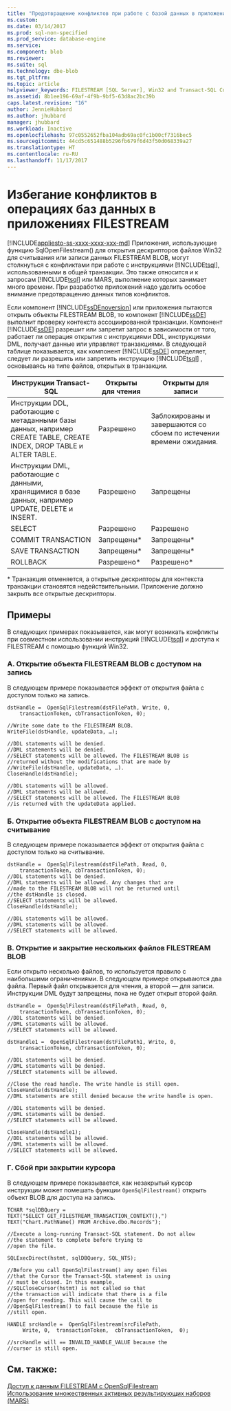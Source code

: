 ```yaml
---
title: "Предотвращение конфликтов при работе с базой данных в приложениях FILESTREAM | Документация Майкрософт"
ms.custom: 
ms.date: 03/14/2017
ms.prod: sql-non-specified
ms.prod_service: database-engine
ms.service: 
ms.component: blob
ms.reviewer: 
ms.suite: sql
ms.technology: dbe-blob
ms.tgt_pltfrm: 
ms.topic: article
helpviewer_keywords: FILESTREAM [SQL Server], Win32 and Transact-SQL Conflicts
ms.assetid: 8b1ee196-69af-4f9b-9bf5-63d8ac2bc39b
caps.latest.revision: "16"
author: JennieHubbard
ms.author: jhubbard
manager: jhubbard
ms.workload: Inactive
ms.openlocfilehash: 97c0552652fba104adb69ac0fc1b00cf7316bec5
ms.sourcegitcommit: 44cd5c651488b5296fb679f6d43f50d068339a27
ms.translationtype: HT
ms.contentlocale: ru-RU
ms.lasthandoff: 11/17/2017
---
```

# <a name="avoid-conflicts-with-database-operations-in-filestream-applications"></a>Избегание конфликтов в операциях баз данных в приложениях FILESTREAM
[!INCLUDE[appliesto-ss-xxxx-xxxx-xxx-md](../../includes/appliesto-ss-xxxx-xxxx-xxx-md.md)] Приложения, использующие функцию SqlOpenFilestream() для открытия дескрипторов файлов Win32 для считывания или записи данных FILESTREAM BLOB, могут столкнуться с конфликтами при работе с инструкциями [!INCLUDE[tsql](../../includes/tsql-md.md)], использованными в общей транзакции. Это также относится и к запросам [!INCLUDE[tsql](../../includes/tsql-md.md)] или MARS, выполнение которых занимает много времени. При разработке приложений надо уделить особое внимание предотвращению данных типов конфликтов.  
  
 Если компонент [!INCLUDE[ssDEnoversion](../../includes/ssdenoversion-md.md)] или приложения пытаются открыть объекты FILESTREAM BLOB, то компонент [!INCLUDE[ssDE](../../includes/ssde-md.md)] выполнит проверку контекста ассоциированной транзакции. Компонент [!INCLUDE[ssDE](../../includes/ssde-md.md)] разрешит или запретит запрос в зависимости от того, работает ли операция открытия с инструкциями DDL, инструкциями DML, получает данные или управляет транзакциями. В следующей таблице показывается, как компонент [!INCLUDE[ssDE](../../includes/ssde-md.md)] определяет, следует ли разрешить или запретить инструкцию [!INCLUDE[tsql](../../includes/tsql-md.md)] , основываясь на типе файлов, открытых в транзакции.  
  
|Инструкции Transact-SQL|Открыты для чтения|Открыты для записи|  
|------------------------------|---------------------|----------------------|  
|Инструкции DDL, работающие с метаданными базы данных, например CREATE TABLE, CREATE INDEX, DROP TABLE и ALTER TABLE.|Разрешено|Заблокированы и завершаются со сбоем по истечении времени ожидания.|  
|Инструкции DML, работающие с данными, хранящимися в базе данных, например UPDATE, DELETE и INSERT.|Разрешено|Запрещены|  
|SELECT|Разрешено|Разрешено|  
|COMMIT TRANSACTION|Запрещены*|Запрещены*|  
|SAVE TRANSACTION|Запрещены*|Запрещены*|  
|ROLLBACK|Разрешено*|Разрешено*|  
  
 \* Транзакция отменяется, а открытые дескрипторы для контекста транзакции становятся недействительными. Приложение должно закрыть все открытые дескрипторы.  
  
## <a name="examples"></a>Примеры  
 В следующих примерах показывается, как могут возникать конфликты при совместном использовании инструкций [!INCLUDE[tsql](../../includes/tsql-md.md)] и доступа к FILESTREAM с помощью функций Win32.  
  
### <a name="a-opening-a-filestream-blob-for-write-access"></a>A. Открытие объекта FILESTREAM BLOB с доступом на запись  
 В следующем примере показывается эффект от открытия файла с доступом только на запись.  
  
```  
dstHandle =  OpenSqlFilestream(dstFilePath, Write, 0,  
    transactionToken, cbTransactionToken, 0);  
  
//Write some date to the FILESTREAM BLOB.  
WriteFile(dstHandle, updateData, …);  
  
//DDL statements will be denied.  
//DML statements will be denied.  
//SELECT statements will be allowed. The FILESTREAM BLOB is  
//returned without the modifications that are made by  
//WriteFile(dstHandle, updateData, …).  
CloseHandle(dstHandle);  
  
//DDL statements will be allowed.  
//DML statements will be allowed.  
//SELECT statements will be allowed. The FILESTREAM BLOB  
//is returned with the updateData applied.  
```  
  
### <a name="b-opening-a-filestream-blob-for-read-access"></a>Б. Открытие объекта FILESTREAM BLOB с доступом на считывание  
 В следующем примере показывается эффект от открытия файла с доступом только на считывание.  
  
```  
dstHandle =  OpenSqlFilestream(dstFilePath, Read, 0,  
    transactionToken, cbTransactionToken, 0);  
//DDL statements will be denied.  
//DML statements will be allowed. Any changes that are  
//made to the FILESTREAM BLOB will not be returned until  
//the dstHandle is closed.  
//SELECT statements will be allowed.  
CloseHandle(dstHandle);  
  
//DDL statements will be allowed.  
//DML statements will be allowed.  
//SELECT statements will be allowed.  
```  
  
### <a name="c-opening-and-closing-multiple-filestream-blob-files"></a>В. Открытие и закрытие нескольких файлов FILESTREAM BLOB  
 Если открыто несколько файлов, то используется правило с наибольшими ограничениями. В следующем примере открываются два файла. Первый файл открывается для чтения, а второй — для записи. Инструкции DML будут запрещены, пока не будет открыт второй файл.  
  
```  
dstHandle =  OpenSqlFilestream(dstFilePath, Read, 0,  
    transactionToken, cbTransactionToken, 0);  
//DDL statements will be denied.  
//DML statements will be allowed.  
//SELECT statements will be allowed.  
  
dstHandle1 =  OpenSqlFilestream(dstFilePath1, Write, 0,  
    transactionToken, cbTransactionToken, 0);  
  
//DDL statements will be denied.  
//DML statements will be denied.  
//SELECT statements will be allowed.  
  
//Close the read handle. The write handle is still open.  
CloseHandle(dstHandle);  
//DML statements are still denied because the write handle is open.  
  
//DDL statements will be denied.  
//DML statements will be denied.  
//SELECT statements will be allowed.  
  
CloseHandle(dstHandle1);  
//DDL statements will be allowed.  
//DML statements will be allowed.  
//SELECT statements will be allowed.  
```  
  
### <a name="d-failing-to-close-a-cursor"></a>Г. Сбой при закрытии курсора  
 В следующем примере показывается, как незакрытый курсор инструкции может помешать функции `OpenSqlFilestream()` открыть объект BLOB для доступа на запись.  
  
```  
TCHAR *sqlDBQuery =  
TEXT("SELECT GET_FILESTREAM_TRANSACTION_CONTEXT(),")  
TEXT("Chart.PathName() FROM Archive.dbo.Records");  
  
//Execute a long-running Transact-SQL statement. Do not allow  
//the statement to complete before trying to  
//open the file.  
  
SQLExecDirect(hstmt, sqlDBQuery, SQL_NTS);  
  
//Before you call OpenSqlFilestream() any open files  
//that the Cursor the Transact-SQL statement is using  
// must be closed. In this example,  
//SQLCloseCursor(hstmt) is not called so that  
//the transaction will indicate that there is a file  
//open for reading. This will cause the call to  
//OpenSqlFilestream() to fail because the file is  
//still open.  
  
HANDLE srcHandle =  OpenSqlFilestream(srcFilePath,  
     Write, 0,  transactionToken,  cbTransactionToken,  0);  
  
//srcHandle will == INVALID_HANDLE_VALUE because the  
//cursor is still open.  
```  
  
## <a name="see-also"></a>См. также:  
 [Доступ к данным FILESTREAM с OpenSqlFilestream](../../relational-databases/blob/access-filestream-data-with-opensqlfilestream.md)   
 [Использование множественных активных результирующих наборов (MARS)](../../relational-databases/native-client/features/using-multiple-active-result-sets-mars.md)  
  
  
